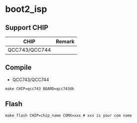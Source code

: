 # boot2_isp

## Support CHIP

|      CHIP        | Remark |
|:----------------:|:------:|
|QCC743/QCC744       |        |

## Compile

- QCC743/QCC744

```
make CHIP=qcc743 BOARD=qcc743dk
```

## Flash

```
make flash CHIP=chip_name COMX=xxx # xxx is your com name
```